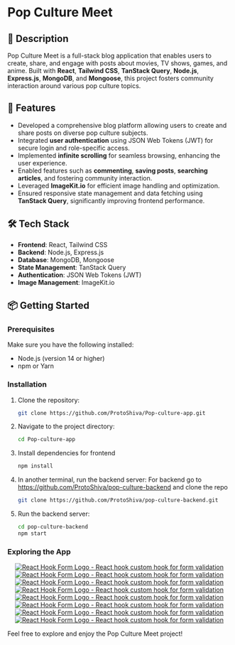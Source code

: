 # Pop Culture Meet

## 📖 Description
Pop Culture Meet is a full-stack blog application that enables users to create, share, and engage with posts about movies, TV shows, games, and anime. Built with **React**, **Tailwind CSS**, **TanStack Query**, **Node.js**, **Express.js**, **MongoDB**, and **Mongoose**, this project fosters community interaction around various pop culture topics.

## 🚀 Features
- Developed a comprehensive blog platform allowing users to create and share posts on diverse pop culture subjects.
- Integrated **user authentication** using JSON Web Tokens (JWT) for secure login and role-specific access.
- Implemented **infinite scrolling** for seamless browsing, enhancing the user experience.
- Enabled features such as **commenting**, **saving posts**, **searching articles**, and fostering community interaction.
- Leveraged **ImageKit.io** for efficient image handling and optimization.
- Ensured responsive state management and data fetching using **TanStack Query**, significantly improving frontend performance.

## 🛠️ Tech Stack
- **Frontend**: React, Tailwind CSS
- **Backend**: Node.js, Express.js
- **Database**: MongoDB, Mongoose
- **State Management**: TanStack Query
- **Authentication**: JSON Web Tokens (JWT)
- **Image Management**: ImageKit.io

## 📦 Getting Started
### Prerequisites
Make sure you have the following installed:
- Node.js (version 14 or higher)
- npm or Yarn

### Installation
1. Clone the repository:
   ```bash
   git clone https://github.com/ProtoShiva/Pop-culture-app.git
   ```
2. Navigate to the project directory:
   ```bash
   cd Pop-culture-app
   ```
3. Install dependencies for frontend 
   ```bash
   npm install
   ```
4. In another terminal, run the backend server:
   For backend go to https://github.com/ProtoShiva/pop-culture-backend and clone the repo 
   ```bash
   git clone https://github.com/ProtoShiva/pop-culture-backend.git
   ```
5. Run the backend server:
   ```bash
   cd pop-culture-backend
   npm start
   ```   

### Exploring the App

<div align="center">
        <a href="https://react-hook-form.com" title="React Hook Form - Simple React forms validation">
            <img src="https://ik.imagekit.io/hvjrbussmq/Screenshot%202025-01-18%20221453.png?updatedAt=1737296531427" alt="React Hook Form Logo - React hook custom hook for form validation" />
        </a>
</div>

<div align="center">
        <a href="https://react-hook-form.com" title="React Hook Form - Simple React forms validation">
            <img src="https://ik.imagekit.io/hvjrbussmq/Screenshot%202025-01-18%20221626.png?updatedAt=1737296134340" alt="React Hook Form Logo - React hook custom hook for form validation" />
        </a>
</div>

<div align="center">
        <a href="https://react-hook-form.com" title="React Hook Form - Simple React forms validation">
            <img src="https://ik.imagekit.io/hvjrbussmq/Screenshot%202025-01-18%20221544.png?updatedAt=1737296134335" alt="React Hook Form Logo - React hook custom hook for form validation" />
        </a>
</div>

<div align="center">
        <a href="https://react-hook-form.com" title="React Hook Form - Simple React forms validation">
            <img src="https://ik.imagekit.io/hvjrbussmq/Screenshot%202025-01-18%20221812.png?updatedAt=1737296134305" alt="React Hook Form Logo - React hook custom hook for form validation" />
        </a>
</div>

<div align="center">
        <a href="https://react-hook-form.com" title="React Hook Form - Simple React forms validation">
            <img src="https://ik.imagekit.io/hvjrbussmq/Screenshot%202025-01-18%20221856.png?updatedAt=1737296134401" alt="React Hook Form Logo - React hook custom hook for form validation" />
        </a>
</div>

<div align="center">
        <a href="https://react-hook-form.com" title="React Hook Form - Simple React forms validation">
            <img src="https://ik.imagekit.io/hvjrbussmq/Screenshot%202025-01-18%20221928.png?updatedAt=1737296134300" alt="React Hook Form Logo - React hook custom hook for form validation" />
        </a>
</div>

<div align="center">
        <a href="https://react-hook-form.com" title="React Hook Form - Simple React forms validation">
            <img src="https://ik.imagekit.io/hvjrbussmq/Screenshot%202025-01-18%20221832.png?updatedAt=1737296134377" alt="React Hook Form Logo - React hook custom hook for form validation" />
        </a>
</div>

<div align="center">
        <a href="https://react-hook-form.com" title="React Hook Form - Simple React forms validation">
            <img src="https://ik.imagekit.io/hvjrbussmq/Screenshot%202025-01-18%20221645.png?updatedAt=1737296134589" alt="React Hook Form Logo - React hook custom hook for form validation" />
        </a>
</div>


Feel free to explore and enjoy the Pop Culture Meet project!
